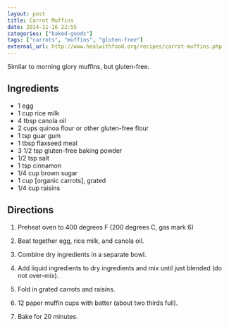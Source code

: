 ```yaml
---
layout: post
title: Carrot Muffins
date: 2014-11-16 22:55
categories: ["baked-goods"]
tags: ["carrots", "muffins", "gluten-free"]
external_url: http://www.healwithfood.org/recipes/carrot-muffins.php
---
```

Similar to morning glory muffins, but gluten-free.

## Ingredients

* 1 egg
* 1 cup rice milk
* 4 tbsp canola oil
* 2 cups quinoa flour or other gluten-free flour
* 1 tsp guar gum
* 1 tbsp flaxseed meal
* 3 1/2 tsp gluten-free baking powder
* 1/2 tsp salt
* 1 tsp cinnamon
* 1/4 cup brown sugar
* 1 cup [organic carrots], grated
* 1/4 cup raisins


## Directions


1. Preheat oven to 400 degrees F (200 degrees C, gas mark 6)

2. Beat together egg, rice milk, and canola oil.

2. Combine dry ingredients in a separate bowl.

3. Add liquid ingredients to dry ingredients and mix until just blended (do not over-mix).

3. Fold in grated carrots and raisins.

4. 12 paper muffin cups with batter (about two thirds full).

5. Bake for 20 minutes.
